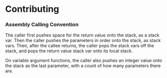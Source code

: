 # Contributing

### Assembly Calling Convention
The caller first pushes space for the return value onto the stack, as a stack var.
Then the caller pushes the parameters in order onto the stack, as stack vars. Then,
after the callee returns, the caller pops the stack vars off the stack, and pops
the return value stack var onto its local stack.

On variable argument functions, the caller also pushes an integer value onto the stack
as the last parameter, with a count of how many parameters there are.
